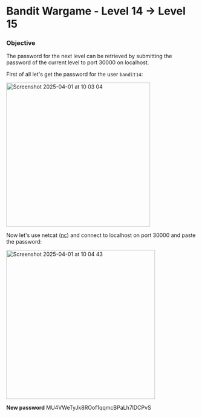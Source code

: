 # Bandit Wargame - Level 14 -> Level 15

### Objective
The password for the next level can be retrieved by submitting the password of the current level to port 30000 on localhost.

First of all let's get the password for the user `bandit14`:

<img width="380" alt="Screenshot 2025-04-01 at 10 03 04" src="https://github.com/user-attachments/assets/f08cdadf-efe7-4d2a-a636-9fd63aa4f984" />

Now let's use netcat ([nc](https://en.wikipedia.org/wiki/Netcat)) and connect to localhost on port 30000 and paste the password:

<img width="393" alt="Screenshot 2025-04-01 at 10 04 43" src="https://github.com/user-attachments/assets/73748731-8d68-4b3d-9ae6-068155e4650d" />

**New password** MU4VWeTyJk8ROof1qqmcBPaLh7lDCPvS
